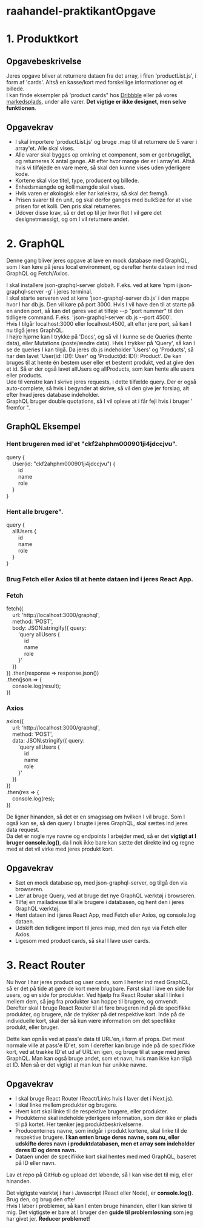 # raahandel-praktikantOpgave

# 1. Produktkort
## Opgavebeskrivelse
Jeres opgave bliver at returnere dataen fra det array, i filen 'productList.js', i form af 'cards'. Altså en kasse/kort med forskellige informationer og et billede.  
I kan finde eksempler på 'product cards" hos [Dribbble](https://dribbble.com/search/product%20card) eller på vores [markedsplads](https://markedsplads.raahandel.dk/), under alle varer. **Det vigtige er ikke designet, men selve funktionen**.

## Opgavekrav
* I skal importere 'productList.js' og bruge .map til at returnere de 5 varer i array'et. Alle skal vises.
* Alle varer skal bygges op omkring et component, som er genbrugeligt, og returneres X antal gange. Alt efter hvor mange der er i array'et. Altså hvis vi tilføjede en vare mere, så skal den kunne vises uden yderligere kode.
* Kortene skal vise titel, type, producent og billede.
* Enhedsmængde og kollimængde skal vises.
* Hvis varen er økologisk eller har kølekrav, så skal det fremgå.
* Prisen svarer til én unit, og skal derfor ganges med bulkSize for at vise prisen for et kolli. Den pris skal returneres.
* Udover disse krav, så er det op til jer hvor flot I vil gøre det designetmæssigt, og om I vil returnere andet.

# 2. GraphQL
Denne gang bliver jeres opgave at lave en mock database med GraphQL, som I kan køre på jeres local environment, og derefter hente dataen ind med GraphQL og Fetch/Axios.

I skal installere json-graphql-server globalt. F.eks. ved at køre 'npm i json-graphql-server -g' i jeres terminal.  
I skal starte serveren ved at køre 'json-graphql-server db.js' i den mappe hvor I har db.js. Den vil køre på port 3000. Hvis I vil have den til at starte på en anden port, så kan det gøres ved at tilføje --p "port nummer" til den tidligere command. F.eks. 'json-graphql-server db.js --port 4500'.  
Hvis I tilgår localhost:3000 eller localhost:4500, alt efter jere port, så kan I nu tilgå jeres GraphQL.  
I højre hjørne kan I trykke på 'Docs', og så vil I kunne se de Queries (hente data), eller Mutations (poste/ændre data). Hvis I trykker på 'Query', så kan I se de queries I kan tilgå. Da jeres db.js indeholder 'Users' og 'Products', så har den lavet 'User(id: ID!): User' og 'Product(id: ID!): Product'. De kan bruges til at hente én bestem user eller et bestemt produkt, ved at give den et id. Så er der også lavet allUsers og allProducts, som kan hente alle users eller products.  
Ude til venstre kan I skrive jeres requests, i dette tilfælde query. Der er også auto-complete, så hvis i begynder at skrive, så vil den give jer forslag, alt efter hvad jeres database indeholder.  
GraphQL bruger double quotations, så I vil opleve at i får fejl hvis i bruger ' fremfor ".

## GraphQL Eksempel
### Hent brugeren med id'et "ckf2ahphm000901ji4jdccjvu".
query {  
&nbsp;&nbsp;&nbsp;&nbsp;User(id: "ckf2ahphm000901ji4jdccjvu") {  
&nbsp;&nbsp;&nbsp;&nbsp;&nbsp;&nbsp;&nbsp;&nbsp;id  
&nbsp;&nbsp;&nbsp;&nbsp;&nbsp;&nbsp;&nbsp;&nbsp;name  
&nbsp;&nbsp;&nbsp;&nbsp;&nbsp;&nbsp;&nbsp;&nbsp;role  
&nbsp;&nbsp;&nbsp;&nbsp;}  
}

### Hent alle brugere".
query {  
&nbsp;&nbsp;&nbsp;&nbsp;allUsers {  
&nbsp;&nbsp;&nbsp;&nbsp;&nbsp;&nbsp;&nbsp;&nbsp;id  
&nbsp;&nbsp;&nbsp;&nbsp;&nbsp;&nbsp;&nbsp;&nbsp;name  
&nbsp;&nbsp;&nbsp;&nbsp;&nbsp;&nbsp;&nbsp;&nbsp;role  
&nbsp;&nbsp;&nbsp;&nbsp;}  
}

### Brug Fetch eller Axios til at hente dataen ind i jeres React App.
### Fetch
fetch({  
&nbsp;&nbsp;&nbsp;&nbsp;url: 'http://localhost:3000/graphql',  
&nbsp;&nbsp;&nbsp;&nbsp;method: 'POST',  
&nbsp;&nbsp;&nbsp;&nbsp;body: JSON.stringify({ query:  
&nbsp;&nbsp;&nbsp;&nbsp;&nbsp;&nbsp;&nbsp;&nbsp;'query allUsers {  
&nbsp;&nbsp;&nbsp;&nbsp;&nbsp;&nbsp;&nbsp;&nbsp;&nbsp;&nbsp;&nbsp;&nbsp;id  
&nbsp;&nbsp;&nbsp;&nbsp;&nbsp;&nbsp;&nbsp;&nbsp;&nbsp;&nbsp;&nbsp;&nbsp;name  
&nbsp;&nbsp;&nbsp;&nbsp;&nbsp;&nbsp;&nbsp;&nbsp;&nbsp;&nbsp;&nbsp;&nbsp;role  
&nbsp;&nbsp;&nbsp;&nbsp;&nbsp;&nbsp;&nbsp;&nbsp;}'  
&nbsp;&nbsp;&nbsp;&nbsp;})  
})
.then(response => response.json())  
.then(json => {  
&nbsp;&nbsp;&nbsp;&nbsp;console.log(result);  
})

### Axios
axios({  
&nbsp;&nbsp;&nbsp;&nbsp;url: 'http://localhost:3000/graphql',  
&nbsp;&nbsp;&nbsp;&nbsp;method: 'POST',  
&nbsp;&nbsp;&nbsp;&nbsp;data: JSON.stringify({ query:  
&nbsp;&nbsp;&nbsp;&nbsp;&nbsp;&nbsp;&nbsp;&nbsp;'query allUsers {  
&nbsp;&nbsp;&nbsp;&nbsp;&nbsp;&nbsp;&nbsp;&nbsp;&nbsp;&nbsp;&nbsp;&nbsp;id  
&nbsp;&nbsp;&nbsp;&nbsp;&nbsp;&nbsp;&nbsp;&nbsp;&nbsp;&nbsp;&nbsp;&nbsp;name  
&nbsp;&nbsp;&nbsp;&nbsp;&nbsp;&nbsp;&nbsp;&nbsp;&nbsp;&nbsp;&nbsp;&nbsp;role  
&nbsp;&nbsp;&nbsp;&nbsp;&nbsp;&nbsp;&nbsp;&nbsp;}'  
&nbsp;&nbsp;&nbsp;&nbsp;})  
})  
.then(res => {  
&nbsp;&nbsp;&nbsp;&nbsp;console.log(res);  
})

De ligner hinanden, så det er en smagssag om hvilken I vil bruge. Som I også kan se, så den query I brugte i jeres GraphQL, skal sættes ind jeres data request.  
Da det er nogle nye navne og endpoints I arbejder med, så er det **vigtigt at I bruger console.log()**, da I nok ikke bare kan sætte det direkte ind og regne med at det vil virke med jeres produkt kort.

## Opgavekrav
* Sæt en mock database op, med json-graphql-server, og tilgå den via browseren.
* Lær at bruge Query, ved at bruge det nye GraphQL værktøj i browseren.
* Tilføj en mailadresse til alle brugere i databasen, og hent den i jeres GraphQL værktøj.
* Hent dataen ind i jeres React App, med Fetch eller Axios, og console.log dataen.
* Udskift den tidligere import til jeres map, med den nye via Fetch eller Axios.
* Ligesom med product cards, så skal I lave user cards.

# 3. React Router
Nu hvor I har jeres product og user cards, som I henter ind med GraphQL, så er det på tide at gøre de kort mere brugbare. Først skal I lave en side for users, og en side for produkter. Ved hjælp fra React Router skal I linke i mellem dem, så jeg fra produkter kan hoppe til brugere, og omvendt. Derefter skal I bruge React Router til at føre brugeren ind på de specifikke produkter, og brugere, når de trykker på det respektive kort. Inde på de individuelle kort, skal der så kun være information om det specfikke produkt, eller bruger.  

Dette kan opnås ved at pass'e data til URL'en, i form af props. Det mest normale ville at pass'e ID'et, som I derefter kan bruge inde på de specifikke kort, ved at trække ID'et ud af URL'en igen, og bruge til at søge med jeres GraphQL. Man kan også bruge andet, som et navn, hvis man ikke kan tilgå et ID. Men så er det vigtigt at man kun har unikke navne.

## Opgavekrav
* I skal bruge React Router (React/Links hvis I laver det i Next.js).
* I skal linke mellem produkter og brugere.
* Hvert kort skal linke til de respektive brugere, eller produkter.
* Produkterne skal indeholde yderligere information, som der ikke er plads til på kortet. Her tænker jeg produktbeskrivelserne.
* Producenternes navne, som indgår i produkt kortene, skal linke til de respektive brugere. **I kan enten bruge deres navne, som nu, eller udskifte deres navn i produktdatabasen, men et array som indeholder deres ID og deres navn.**
* Dataen under de specifikke kort skal hentes med med GraphQL, baseret på ID eller navn.


Lav et repo på GitHub og upload det løbende, så I kan vise det til mig, eller hinanden.

Det vigtigste værktøj i har i Javascript (React eller Node), er **console.log()**. Brug den, og brug den ofte!  
Hvis I løber i problemer, så kan I enten bruge hinanden, eller I kan skrive til mig. Det vigtigste er bare at I bruger den **guide til problemløsning** som jeg har givet jer. **Reducer problemet!**